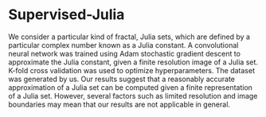 # Supervised-Julia

 We consider a particular kind of fractal, Julia sets, which are defined by a particular complex number known as a Julia constant. A convolutional neural network was trained using Adam stochastic gradient descent to approximate the Julia constant, given a finite resolution image of a Julia set. K-fold cross validation was used to optimize hyperparameters. The dataset was generated by us. Our results suggest that a reasonably accurate approximation of a Julia set can be computed given a finite representation of a Julia set. However, several factors such as limited resolution and image boundaries may mean that our results are not applicable in general.